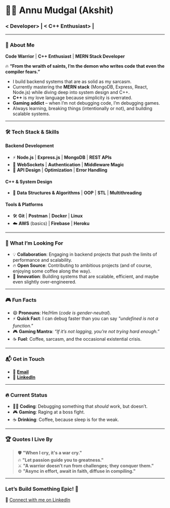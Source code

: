 # 👨‍💻 **Annu Mudgal (Akshit)**  
### < Developer> | < C++ Enthusiast> | <Gamer  >

---

### 🚀 **About Me**  
**Code Warrior** | **C++ Enthusiast** | **MERN Stack Developer**  

🔥 **“From the wraith of saints, I’m the demon who writes code that even the compiler fears.”**  
- I build backend systems that are as solid as my sarcasm.  
- Currently mastering the **MERN stack** (MongoDB, Express, React, Node.js) while diving deep into system design and C++.  
- **C++** is my love language because simplicity is overrated.  
- **Gaming addict** – when I’m not debugging code, I’m debugging games.  
- Always learning, breaking things (intentionally or not), and building scalable systems.  

---

### 🛠 **Tech Stack & Skills**  

#### Backend Development  
- ⚡ **Node.js** | **Express.js** | **MongoDB** | **REST APIs**  
- 🔗 **WebSockets** | **Authentication** | **Middleware Magic**  
- 🚀 **API Design** | **Optimization** | **Error Handling**  

#### C++ & System Design  
- 🧠 **Data Structures & Algorithms** | **OOP** | **STL** | **Multithreading**  

#### Tools & Platforms  
- 🛠️ **Git** | **Postman** | **Docker** | **Linux**  
- ☁️ **AWS** (basics) | **Firebase** | **Heroku**  

---

### 🎯 **What I’m Looking For**  
- 💡 **Collaboration**: Engaging in backend projects that push the limits of performance and scalability.  
- 🔥 **Open Source**: Contributing to ambitious projects (and of course, enjoying some coffee along the way).  
- 🚀 **Innovation**: Building systems that are scalable, efficient, and maybe even slightly over-engineered.  

---

### 🎮 **Fun Facts**  
- 😄 **Pronouns**: He/Him (*code is gender-neutral*).  
- ⚡ **Quick Fact**: I can debug faster than you can say *"undefined is not a function."*  
- 🎮 **Gaming Mantra**: *“If it’s not lagging, you’re not trying hard enough.”*  
- ☕ **Fuel**: Coffee, sarcasm, and the occasional existential crisis.  

---

### 📬 **Get in Touch**  
- 📧 **[Email](mailto:akshitmudgal001@gmail.com)**  
- 🔗 **[LinkedIn](https://www.linkedin.com/in/annumudgal001)**  

---

### 🔥 **Current Status**  
- 👨‍💻 **Coding**: Debugging something that *should* work, but doesn’t.  
- 🎮 **Gaming**: Raging at a boss fight.  
- ☕ **Drinking**: Coffee, because sleep is for the weak.  

---

### 🏆 **Quotes I Live By**  
> 🛡️ **"When I cry, it's a war cry."**  
> 🔥 **"Let passion guide you to greatness."**  
> ⚔️ **"A warrior doesn’t run from challenges; they conquer them."**  
> ⚙️ **"Async in effort, await in faith, diffuse in compiling."**  

---

### **Let’s Build Something Epic! 🚀**  
🔗 [Connect with me on LinkedIn](https://www.linkedin.com/in/annumudgal001)
